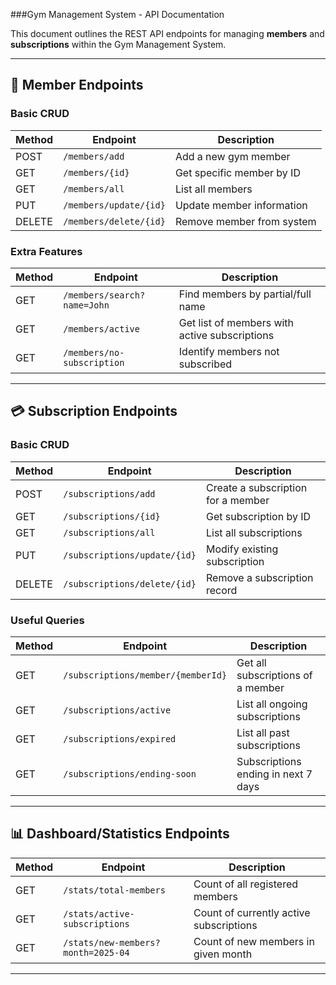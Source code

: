 ###Gym Management System - API Documentation

This document outlines the REST API endpoints for managing **members** and **subscriptions** within the Gym Management System.

---

## 🣍 Member Endpoints

### Basic CRUD

| Method | Endpoint | Description |
|--------|----------|-------------|
| POST   | `/members/add`           | Add a new gym member |
| GET    | `/members/{id}`          | Get specific member by ID |
| GET    | `/members/all`           | List all members |
| PUT    | `/members/update/{id}`   | Update member information |
| DELETE | `/members/delete/{id}`   | Remove member from system |

### Extra Features

| Method | Endpoint | Description |
|--------|----------|-------------|
| GET    | `/members/search?name=John`   | Find members by partial/full name |
| GET    | `/members/active`             | Get list of members with active subscriptions |
| GET    | `/members/no-subscription`    | Identify members not subscribed |

---

## 💳 Subscription Endpoints

### Basic CRUD

| Method | Endpoint | Description |
|--------|----------|-------------|
| POST   | `/subscriptions/add`           | Create a subscription for a member |
| GET    | `/subscriptions/{id}`          | Get subscription by ID |
| GET    | `/subscriptions/all`           | List all subscriptions |
| PUT    | `/subscriptions/update/{id}`   | Modify existing subscription |
| DELETE | `/subscriptions/delete/{id}`   | Remove a subscription record |

### Useful Queries

| Method | Endpoint | Description |
|--------|----------|-------------|
| GET    | `/subscriptions/member/{memberId}` | Get all subscriptions of a member |
| GET    | `/subscriptions/active`           | List all ongoing subscriptions |
| GET    | `/subscriptions/expired`          | List all past subscriptions |
| GET    | `/subscriptions/ending-soon`      | Subscriptions ending in next 7 days |

---

## 📊 Dashboard/Statistics Endpoints

| Method | Endpoint | Description |
|--------|----------|-------------|
| GET    | `/stats/total-members`           | Count of all registered members |
| GET    | `/stats/active-subscriptions`    | Count of currently active subscriptions |
| GET    | `/stats/new-members?month=2025-04` | Count of new members in given month |

---
